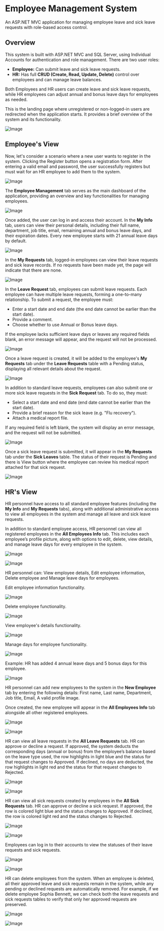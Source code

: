<h1><b>Employee Management System</b></h1>
<p>An ASP.NET MVC application for managing employee leave and sick leave requests with role-based access control.</p>

<h2><b>Overview</b></h2>
<p>This system is built with ASP.NET MVC and SQL Server, using Individual Accounts for authentication and role management. There are two user roles:</p>
<ul>
  <li><b>Employee:</b> Can submit leave and sick leave requests.</li>
  <li><b>HR:</b> Has full <b>CRUD (Create, Read, Update, Delete)</b> control over employees and can manage leave balances.</li>
</ul>

<p>Both Employees and HR users can create leave and sick leave requests, while HR employees can adjust annual and bonus leave days for employees as needed.</p>

<p>This is the landing page where unregistered or non-logged-in users are redirected when the application starts. It provides a brief overview of the system and its functionality.</p>

![Image](https://github.com/user-attachments/assets/5bb0340d-dd3f-4050-8248-3663e2ee2869)

<h2><b>Employee's View</b></h2>
<p>Now, let's consider a scenario where a new user wants to register in the system. Clicking the Register button opens a registration form. After entering a valid email and password, the user successfully registers but must wait for an HR employee to add them to the system.</p>

![Image](https://github.com/user-attachments/assets/3f1cb13d-02d9-43d3-8a35-48d2f1746a64)

<p>The <b>Employee Management</b> tab serves as the main dashboard of the application, providing an overview and key functionalities for managing employees.</p>

![Image](https://github.com/user-attachments/assets/201b4ad8-2e6e-46e9-978d-c12157441fae)

<p>Once added, the user can log in and access their account. In the <b>My Info</b> tab, users can view their personal details, including their full name, department, job title, email, remaining annual and bonus leave days, and their expiration dates. Every new employee starts with 21 annual leave days by default.</p>

![Image](https://github.com/user-attachments/assets/cedadcd2-14bb-4c46-abb7-6650022e3c22)

<p>In the <b>My Requests</b> tab, logged-in employees can view their leave requests and sick leave records. If no requests have been made yet, the page will indicate that there are none.</p>

![Image](https://github.com/user-attachments/assets/0c218bb7-2f0b-4dfb-ab90-aa74331e9864)

<p>In the <b>Leave Request</b> tab, employees can submit leave requests. Each employee can have multiple leave requests, forming a one-to-many relationship. To submit a request, the employee must:
</p>
<ul>
  <li>Enter a start date and end date (the end date cannot be earlier than the start date).</li>
  <li>Provide a comment.</li>
  <li>Choose whether to use Annual or Bonus leave days.</li>
</ul>
<p>If the employee lacks sufficient leave days or leaves any required fields blank, an error message will appear, and the request will not be processed.
</p>

![Image](https://github.com/user-attachments/assets/da835275-9a83-4ec8-a5e0-34103f4a81f9)

<p>Once a leave request is created, it will be added to the employee's <b>My Requests</b> tab under the <b>Leave Requests</b> table with a Pending status, displaying all relevant details about the request.</p>

![Image](https://github.com/user-attachments/assets/ec1526e8-0a2a-43c1-83b8-23bb838367c1)

<p>In addition to standard leave requests, employees can also submit one or more sick leave requests in the <b>Sick Request</b> tab. To do so, they must:</p>
<ul>
  <li>Select a start date and end date (end date cannot be earlier than the start date).</li>
  <li>Provide a brief reason for the sick leave (e.g. "Flu recovery").</li>
  <li>Attach a medical report file.</li>
</ul>
<p>If any required field is left blank, the system will display an error message, and the request will not be submitted.</p>

![Image](https://github.com/user-attachments/assets/c8d7281e-2b0a-454c-9704-324fb8734581)

<p>Once a sick leave request is submitted, it will appear in the <b>My Requests</b> tab under the <b>Sick Leaves</b> table. The status of their request is Pending and there is View button where the employee can review his medical report attached for that sick request.</p>

![Image](https://github.com/user-attachments/assets/4209010b-388b-490a-804c-18870234d702)

<h2><b>HR's View</b></h2>

<p>HR personnel have access to all standard employee features (including the <b>My Info</b> and <b>My Requests</b> tabs), along with additional administrative access to view all employees in the system and manage all leave and sick leave requests.</p>
<p>In addition to standard employee access, HR personnel can view all registered employees in the <b>All Employees Info</b> tab. This includes each employee’s profile picture, along with options to edit, delete, view details, and manage leave days for every employee in the system.</p>

![Image](https://github.com/user-attachments/assets/c8dfa113-52a9-4397-a913-6e3340a5fed4)

![Image](https://github.com/user-attachments/assets/a1e1a219-be86-49c0-818f-473254b121c1)

<p>HR personnel can: View employee details, Edit employee information, Delete employee and Manage leave days for employees.</p>

<p>Edit employee information functionality.</p>

![Image](https://github.com/user-attachments/assets/79770c7e-926f-49ac-877d-2b5eca4d6239)

<p>Delete employee functionality.</p>

![Image](https://github.com/user-attachments/assets/7644e306-c002-420f-8162-9e21424469b5)

<p>View employee's details functionality.</p>

![Image](https://github.com/user-attachments/assets/43e56af1-ad3c-4d10-b343-10045a89fe91)

<p>Manage days for employee functionality.</p>

![Image](https://github.com/user-attachments/assets/14d6863b-895c-4fd8-b886-7552caab21ae)

<p>Example: HR has added 4 annual leave days and 5 bonus days for this employee.</p>

![Image](https://github.com/user-attachments/assets/009c103c-88ba-43b7-bd3b-9c8723adffb8)

<p>HR personnel can add new employees to the system in the <b>New Employee</b> tab by entering the following details: First name, Last name, Department, Job title, Email, A valid profile image.</p>
<p>Once created, the new employee will appear in the <b>All Employees Info</b> tab alongside all other registered employees.</p>

![Image](https://github.com/user-attachments/assets/80f51891-1051-47fd-b2b9-4087f85faf1c)

![Image](https://github.com/user-attachments/assets/1e6c955a-11cc-4363-81a0-5f5ed45926b4)

<p>HR can view all leave requests in the <b>All Leave Requests</b> tab. HR can approve or decline a request. If approved, the system deducts the corresponding days (annual or bonus) from the employee’s balance based on the leave type used, the row highlights in light blue and the status for that request changes to Approved. If declined, no days are deducted, the row highlights in light red and the status for that request changes to Rejected.</p>

![Image](https://github.com/user-attachments/assets/83104fae-082a-4258-b585-8d5867c5fc93)

![Image](https://github.com/user-attachments/assets/1a03f57d-69ae-46b3-b858-3d25d785fa61)

<p>HR can view all sick requests created by employees in the <b>All Sick Requests</b> tab. HR can approve or decline a sick request. If approved, the row is colored light blue and the status changes to Approved. If declined, the row is colored light red and the status changes to Rejected.</p>

![Image](https://github.com/user-attachments/assets/a4878808-bcea-41fa-a632-ad2f5487b68a)

![Image](https://github.com/user-attachments/assets/7cc2e3bb-826b-40f2-9c4f-82940a6ff5db)

<p>Employees can log in to their accounts to view the statuses of their leave requests and sick requests.</p>

![Image](https://github.com/user-attachments/assets/f383cd91-a043-4a23-87cd-da7edc45a1f8)

![Image](https://github.com/user-attachments/assets/9bbce640-b3a6-42ad-8715-7eda49204b7e)

<p>HR can delete employees from the system. When an employee is deleted, all their approved leave and sick requests remain in the system, while any pending or declined requests are automatically removed. For example, if we delete employee Sophia Bennett, we can check both the leave requests and sick requests tables to verify that only her approved requests are preserved.</p>

![Image](https://github.com/user-attachments/assets/8d6c50bb-5d74-4b14-832c-6e259a4e48bf)

![Image](https://github.com/user-attachments/assets/f0b2919e-a23d-45aa-83d6-cc56e1f91d89)
